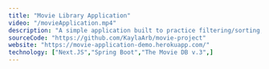 ```yaml
---
title: "Movie Library Application"
video: "/movieApplication.mp4"
description: "A simple application built to practice filtering/sorting, searching, pagination and unit tests. The API is called and stored apon build, then the user is able to search, sort and filter the library of movies."
sourceCode: "https://github.com/KaylaArb/movie-project"
website: "https://movie-application-demo.herokuapp.com/"
technology: ["Next.JS","Spring Boot","The Movie DB v.3",]
---
```

